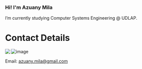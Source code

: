 ### Hi! I'm Azuany Mila 

 I’m currently studying Computer Systems Engineering @ UDLAP. 

# Contact Details 
[<img align="left" src="https://img.shields.io/badge/LinkedIn-0077B5?&style=for-the-badge&logo=medium&logoColor=white" />][in]
![image]({[BadgeURLHere](https://img.shields.io/badge/LinkedIn-0077B5?style=for-the-badge&logo=linkedin&logoColor=white)})	

Email: azuany.mila@gmail.com

<!--
**azu-any/azu-any** is a ✨ _special_ ✨ repository because its `README.md` (this file) appears on your GitHub profile.

Here are some ideas to get you started:

- 🔭 I’m currently working on ...
- 🌱 I’m currently learning ...
- 👯 I’m looking to collaborate on ...
- 🤔 I’m looking for help with ...
- 💬 Ask me about ...
- 📫 How to reach me: ...
- 😄 Pronouns: ...
- ⚡ Fun fact: ...
-->
[in]: http://www.linkedin.com/in/azuany-mila
